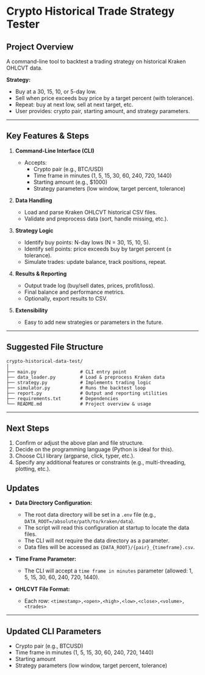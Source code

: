 # Crypto Historical Trade Strategy Tester

## Project Overview

A command-line tool to backtest a trading strategy on historical Kraken OHLCVT data.

**Strategy:**
- Buy at a 30, 15, 10, or 5-day low.
- Sell when price exceeds buy price by a target percent (with tolerance).
- Repeat: buy at next low, sell at next target, etc.
- User provides: crypto pair, starting amount, and strategy parameters.

---

## Key Features & Steps

1. **Command-Line Interface (CLI)**
   - Accepts:
     - Crypto pair (e.g., BTC/USD)
     - Time frame in minutes (1, 5, 15, 30, 60, 240, 720, 1440)
     - Starting amount (e.g., $1000)
     - Strategy parameters (low window, target percent, tolerance)

2. **Data Handling**
   - Load and parse Kraken OHLCVT historical CSV files.
   - Validate and preprocess data (sort, handle missing, etc.).

3. **Strategy Logic**
   - Identify buy points: N-day lows (N = 30, 15, 10, 5).
   - Identify sell points: price exceeds buy by target percent (± tolerance).
   - Simulate trades: update balance, track positions, repeat.

4. **Results & Reporting**
   - Output trade log (buy/sell dates, prices, profit/loss).
   - Final balance and performance metrics.
   - Optionally, export results to CSV.

5. **Extensibility**
   - Easy to add new strategies or parameters in the future.

---

## Suggested File Structure

```
crypto-historical-data-test/
│
├── main.py                # CLI entry point
├── data_loader.py         # Load & preprocess Kraken data
├── strategy.py            # Implements trading logic
├── simulator.py           # Runs the backtest loop
├── report.py              # Output and reporting utilities
├── requirements.txt       # Dependencies
└── README.md              # Project overview & usage
```

---

## Next Steps

1. Confirm or adjust the above plan and file structure.
2. Decide on the programming language (Python is ideal for this).
3. Choose CLI library (argparse, click, typer, etc.).
4. Specify any additional features or constraints (e.g., multi-threading, plotting, etc.).

## Updates

- **Data Directory Configuration:**
  - The root data directory will be set in a `.env` file (e.g., `DATA_ROOT=/absolute/path/to/kraken/data`).
  - The script will read this configuration at startup to locate the data files.
  - The CLI will not require the data directory as a parameter.
  - Data files will be accessed as `{DATA_ROOT}/{pair}_{timeframe}.csv`.

- **Time Frame Parameter:**
  - The CLI will accept a `time frame in minutes` parameter (allowed: 1, 5, 15, 30, 60, 240, 720, 1440).

- **OHLCVT File Format:**
  - Each row: `<timestamp>,<open>,<high>,<low>,<close>,<volume>,<trades>`

---

## Updated CLI Parameters

- Crypto pair (e.g., BTCUSD)
- Time frame in minutes (1, 5, 15, 30, 60, 240, 720, 1440)
- Starting amount
- Strategy parameters (low window, target percent, tolerance) 